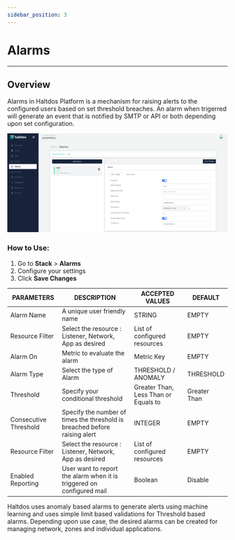 ```yaml
---
sidebar_position: 3
---
```


# Alarms

---

## Overview

Alarms in Haltdos Platform is a mechanism for raising alerts to the configured users based on set threshold breaches. An alarm when trigerred will generate an event that is notified by SMTP or API or both depending upon set configuration.

![alarms](/img/platform/v7/docs/alarm_newui_02.png)

### **How to Use:**

1. Go to **Stack** > **Alarms**
2. Configure your settings
3. Click **Save Changes**

| PARAMETERS            | DESCRIPTION                                                                | ACCEPTED VALUES                      | DEFAULT      |
|-----------------------|----------------------------------------------------------------------------|--------------------------------------|--------------|
| Alarm Name            | A unique user friendly name                                                | STRING                               | EMPTY        |
| Resource Filter       | Select the resource : Listener, Network, App as desired                    | List of configured resources         | EMPTY        |
| Alarm On              | Metric to evaluate the alarm                                               | Metric Key                           | EMPTY        |
| Alarm Type            | Select the type of Alarm                                                   | THRESHOLD / ANOMALY                  | THRESHOLD    |
| Threshold             | Specify your conditional threshold                                         | Greater Than, Less Than or Equals to | Greater Than |
| Consecutive Threshold | Specify the number of times the threshold is breached before raising alert | INTEGER                              | EMPTY        |
| Resource Filter       | Select the resource : Listener, Network, App as desired                    | List of configured resources         | EMPTY        |
| Enabled Reporting     | User want to report the alarm when it is triggered on configured mail      | Boolean      | Disable |



Haltdos uses anomaly based alarms to generate alerts using machine learning and uses simple limit based validations for Threshold based alarms. Depending upon use case, the desired alarms can be created for managing network, zones and individual applications.
